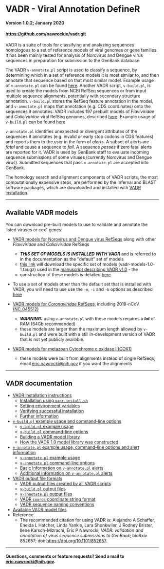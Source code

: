 # VADR - Viral Annotation DefineR <a name="top"></a>
#### Version 1.0.2; January 2020
#### https://github.com/nawrockie/vadr.git

VADR is a suite of tools for classifying and analyzing sequences
homologous to a set of reference models of viral genomes or gene
families. It has been mainly tested for analysis of Norovirus and
Dengue virus sequences in preparation for submission to the GenBank
database. 

The VADR `v-annotate.pl` script is used to classify a sequence, by
determining which in a set of reference models it is most similar
to, and then annotate that sequence based on that most similar model.
Example usage of `v-annotate.pl` can be found [here](documentation/annotate.md#top).
Another VADR script, `v-build.pl`, is used to create the models from
NCBI RefSeq sequences or from input multiple sequence alignments,
potentially with secondary structure annotation. `v-build.pl` stores
the RefSeq feature annotation in the model, and `v-annotate.pl` maps
that annotation (e.g. CDS coordinates) onto the sequences it
annotates.  VADR includes 197 prebuilt models of *Flaviviridae* and
*Caliciviridae* viral RefSeq genomes, described
[here](documentation/build.md#1.0library).  Example usage of `v-build.pl` can be
found [here](documentation/build.md#top).

`v-annotate.pl` identifies unexpected or divergent attributes of the
sequences it annotates (e.g. invalid or early stop codons in CDS
features) and reports them to the user in the form of *alerts*.  A
subset of alerts are *fatal* and cause a sequence to *fail*. A
sequence *passes* if zero fatal alerts are reported for it.  VADR is
used by GenBank staff to evaluate incoming sequence submissions of
some viruses (currently Norovirus and Dengue virus).  Submitted
sequences that pass `v-annotate.pl` are accepted into GenBank.

The homology search and alignment components of VADR scripts, the most
computationally expensive steps, are performed by the Infernal and
BLAST software packages, which are downloaded and installed with [VADR
installation](documentation/install.md#top).

---
## Available VADR models <a name="models"></a>

You can download pre-built models to use to validate and
annotate the listed viruses or cox1 genes:

  * [VADR models for Norovirus and Dengue virus
    RefSeqs](https://ftp.ncbi.nlm.nih.gov/pub/nawrocki/vadr-models/CURRENT)
    along with other *Flaviviridae* and *Caliciviridae* RefSeqs 
    
    * ***THIS SET OF MODELS IS INSTALLED WITH VADR*** and is referred
      to in the documentation as the "default" set of models
    * [this
      link](https://ftp.ncbi.nlm.nih.gov/pub/nawrocki/vadr-models/CURRENT/vadr-models-1.0-1.tar.gz)
      will download the specific set of models
      (vadr-models-1.0-1.tar.gz) used in the [manuscript describing VADR
      v1.0](https://www.biorxiv.org/content/10.1101/852657v1) - the
    * construction of these models is detailed [here](documentation/build.md#1.0library)

  * To use a set of models other than the default set that is
    installed with VADR, you will need to use use the `-m`, `-i` and
    `-b` options as described [here](documentation/build.md#building-a-vadr-model-library)

  * [VADR models for *Coronaviridae* RefSeqs](https://ftp.ncbi.nlm.nih.gov/pub/nawrocki/vadr-models/coronaviridae), including 2019-nCoV
    [(NC_045512)](https://www.ncbi.nlm.nih.gov/nuccore/NC_045512.2/)
    * ***WARNING:*** using `v-annotate.pl` with these models requires a
      ***lot*** of RAM (64Gb recommended)
    * these models are larger than the maximum length allowed by
      `v-build.pl` and were built with a still in-development version of
      VADR that is not yet publicly available.

  * [VADR models for metazoan Cytochrome c oxidase I (COX1)](https://ftp.ncbi.nlm.nih.gov/pub/nawrocki/vadr-models/cox1)
    * these models were built from alignments instead of single
      RefSeqs, email eric.nawrocki@nih.gov if you want the alignments

---
## VADR documentation <a name="documentation"></a>

* [VADR installation instructions](documentation/install.md#top)
  * [Installation using `vadr-install.sh`](documentation/install.md#install)
  * [Setting environment variables](documentation/install.md#environment)
  * [Verifying successful installation](documentation/install.md#tests)
  * [Further information](documentation/install.md#further)
* [`v-build.pl` example usage and command-line options](documentation/build.md#top)
  * [`v-build.pl` example usage](documentation/build.md#exampleusage)
  * [`v-build.pl` command-line options](documentation/build.md#options)
  * [Building a VADR model library](documentation/build.md#library)
  * [How the VADR 1.0 model library was constructed](documentation/build.md#1.0library)
* [`v-annotate.pl` example usage, command-line options and alert information](documentation/annotate.md#top)
  * [`v-annotate.pl` example usage](documentation/annotate.md#exampleusage)
  * [`v-annotate.pl` command-line options](documentation/annotate.md#options)
  * [Basic Information on `v-annotate.pl` alerts](documentation/annotate.md#alerts)
  * [Additional information on `v-annotate.pl` alerts](documentation/annotate.md#alerts2)
* [VADR output file formats](documentation/formats.md#top)
  * [VADR output files created by all VADR scripts](documentation/formats.md#generic)
  * [`v-build.pl` output files](documentation/formats.md#build)
  * [`v-annotate.pl` output files](documentation/formats.md#annotate)
  * [VADR `coords` coordinate string format](documentation/formats.md#coords)
  * [VADR sequence naming conventions](documentation/formats.md#seqnames)
* [Available VADR model files](https://github.com/nawrockie/vadr/wiki/Available-VADR-model-files)
* Reference
  * The recommended citation for using VADR is:
    Alejandro A Schaffer, Eneida L Hatcher, Linda Yankie, Lara
    Shonkwiler, J Rodney Brister, Ilene Karsch-Mizrachi, Eric P
    Nawrocki; *VADR: validation and annotation of virus sequence
    submissions to GenBank*;
    bioRxiv 852657; doi: https://doi.org/10.1101/852657.
---
#### Questions, comments or feature requests? Send a mail to eric.nawrocki@nih.gov.
